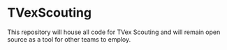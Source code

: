 # TVexScouting
This repository will house all code for TVex Scouting and will remain open source as a tool for other teams to employ.
